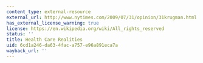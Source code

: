 ```yaml
---
content_type: external-resource
external_url: http://www.nytimes.com/2009/07/31/opinion/31krugman.html
has_external_license_warning: true
license: https://en.wikipedia.org/wiki/All_rights_reserved
status: ''
title: Health Care Realities
uid: 6cd1a246-da63-4fac-a757-e96a891eca7a
wayback_url: ''
---
```

